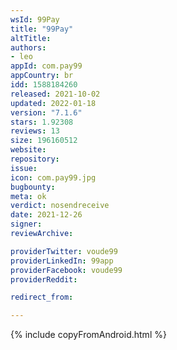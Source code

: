 ```yaml
---
wsId: 99Pay
title: "99Pay"
altTitle: 
authors:
- leo
appId: com.pay99
appCountry: br
idd: 1588184260
released: 2021-10-02
updated: 2022-01-18
version: "7.1.6"
stars: 1.92308
reviews: 13
size: 196160512
website: 
repository: 
issue: 
icon: com.pay99.jpg
bugbounty: 
meta: ok
verdict: nosendreceive
date: 2021-12-26
signer: 
reviewArchive:

providerTwitter: voude99
providerLinkedIn: 99app
providerFacebook: voude99
providerReddit: 

redirect_from:

---
```


{% include copyFromAndroid.html %}